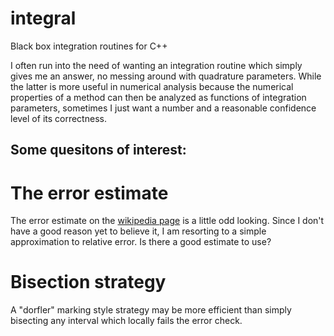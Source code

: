 # integral
Black box integration routines for C++


I often run into the need of wanting an integration routine
which simply gives me an answer, no messing around with
quadrature parameters. While the latter is more useful
in numerical analysis because the numerical properties of
a method can then be analyzed as functions of integration
parameters, sometimes I just want a number and a reasonable
confidence level of its correctness.

## Some quesitons of interest:

The error estimate
==========


The error estimate on the [wikipedia page](https://en.wikipedia.org/wiki/Gauss%E2%80%93Kronrod_quadrature_formula)
is a little odd looking. Since I don't have a good reason yet to believe it, I am resorting to a simple
approximation to relative error. Is there a good estimate to use?


Bisection strategy
==================
A "dorfler" marking style strategy may be more efficient than simply bisecting any interval which
locally fails the error check.

